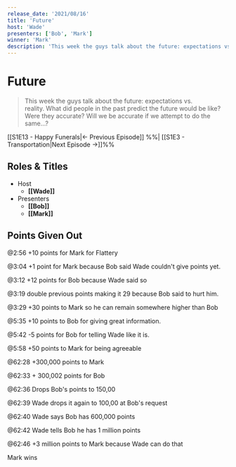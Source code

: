 ```yaml
---
release_date: '2021/08/16'
title: 'Future'
host: 'Wade'
presenters: ['Bob', 'Mark']
winner: 'Mark'
description: 'This week the guys talk about the future: expectations vs. reality. What did people in the past predict the future would be like? Were they accurate? Will we be accurate if we attempt to do the same…?'
---
```


# Future

> This week the guys talk about the future: expectations vs. reality. What did people in the past predict the future would be like? Were they accurate? Will we be accurate if we attempt to do the same…?

[[S1E13 - Happy Funerals|← Previous Episode]] %%| [[S1E3 - Transportation|Next Episode →]]%%

## Roles & Titles

- Host
  - **[[Wade]]**
- Presenters
  - **[[Bob]]**
  - **[[Mark]]**

## Points Given Out

@2:56 +10 points for Mark for Flattery

@3:04 +1 point for Mark because Bob said Wade couldn't give points yet.

@3:12 +12 points for Bob because Wade said so

@3:19 double previous points making it 29 because Bob said to hurt him.

@3:29 +30 points to Mark so he can remain somewhere higher than Bob

@5:35 +10 points to Bob for giving great information.

@5:42 -5 points for Bob for telling Wade like it is.

@5:58 +50 points to Mark for being agreeable

@62:28 +300,000 points to Mark

@62:33 + 300,002 points for Bob

@62:36 Drops Bob's points to 150,00

@62:39 Wade drops it again to 100,00 at Bob's request

@62:40 Wade says Bob has 600,000 points

@62:42 Wade tells Bob he has 1 million points

@62:46 +3 million points to Mark because Wade can do that

Mark wins
